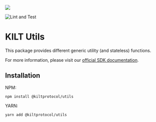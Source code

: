 [![](https://user-images.githubusercontent.com/39338561/122415864-8d6a7c00-cf88-11eb-846f-a98a936f88da.png)
](https://kilt.io)

![Lint and Test](https://github.com/KILTprotocol/sdk-js/workflows/Lint%20and%20Test/badge.svg)

# KILT Utils

This package provides different generic utility (and stateless) functions.

For more information, please visit our [official SDK documentation](https://dev.kilt.io/docs/sdk/introduction).

## Installation

NPM:
```
npm install @kiltprotocol/utils
```
YARN:
```
yarn add @kiltprotocol/utils
```
